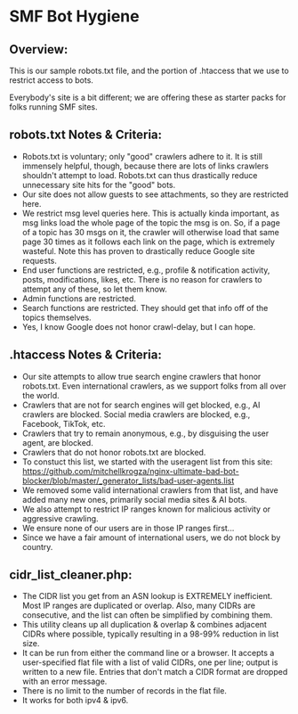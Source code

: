 # SMF Bot Hygiene

## Overview:
This is our sample robots.txt file, and the portion of .htaccess that we use to restrict access to bots.

Everybody's site is a bit different; we are offering these as starter packs for folks running SMF sites.  

## robots.txt Notes & Criteria:
* Robots.txt is voluntary; only "good" crawlers adhere to it.  It is still immensely helpful, though, because there are lots of links crawlers shouldn't attempt to load.  Robots.txt can thus drastically reduce unnecessary site hits for the "good" bots.  
* Our site does not allow guests to see attachments, so they are restricted here.
* We restrict msg level queries here.  This is actually kinda important, as msg links load the whole page of the topic the msg is on.  So, if a page of a topic has 30 msgs on it, the crawler will otherwise load that same page 30 times as it follows each link on the page, which is extremely wasteful.  Note this has proven to drastically reduce Google site requests.
* End user functions are restricted, e.g., profile & notification activity, posts, modifications, likes, etc.  There is no reason for crawlers to attempt any of these, so let them know.
* Admin functions are restricted.
* Search functions are restricted.  They should get that info off of the topics themselves.
* Yes, I know Google does not honor crawl-delay, but I can hope.

## .htaccess Notes & Criteria:
* Our site attempts to allow true search engine crawlers that honor robots.txt.  Even international crawlers, as we support folks from all over the world.
* Crawlers that are not for search engines will get blocked, e.g., AI crawlers are blocked.  Social media crawlers are blocked, e.g., Facebook, TikTok, etc.  
* Crawlers that try to remain anonymous, e.g., by disguising the user agent, are blocked.
* Crawlers that do not honor robots.txt are blocked.
* To constuct this list, we started with the useragent list from this site: https://github.com/mitchellkrogza/nginx-ultimate-bad-bot-blocker/blob/master/_generator_lists/bad-user-agents.list
* We removed some valid international crawlers from that list, and have added many new ones, primarily social media sites & AI bots.  
* We also attempt to restrict IP ranges known for malicious activity or aggressive crawling.
* We ensure none of our users are in those IP ranges first...
* Since we have a fair amount of international users, we do not block by country.

## cidr_list_cleaner.php:
* The CIDR list you get from an ASN lookup is EXTREMELY inefficient.  Most IP ranges are duplicated or overlap.  Also, many CIDRs are consecutive, and the list can often be simplified by combining them.
* This utility cleans up all duplication & overlap & combines adjacent CIDRs where possible, typically resulting in a 98-99% reduction in list size.
* It can be run from either the command line or a browser.  It accepts a user-specified flat file with a list of valid CIDRs, one per line; output is written to a new file.  Entries that don't match a CIDR format are dropped with an error message.
* There is no limit to the number of records in the flat file.
* It works for both ipv4 & ipv6.
